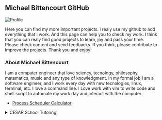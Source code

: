 ##  Michael Bittencourt GitHub

![Profile](https://avatars.githubusercontent.com/u/7675136?v=4)

Here you can find my more important projects. I realy use my github to add everything that I work. And this page can help you to check my work.
I think that you can realy find good projects to learn, joy and pass your time. Please check content and send feedbacks. If you think, please contribute to improve the projects.
Thank you and enjoy!

### About Michael Bittencourt

I am a computer engineer that love sciency, tecnology, philosophy, matematics, music and any type of knowledgment. In my formal job I am a software engineer, and I work every day with new tecnologies, linux, terminal, etc. I love a command line. I Love work with vim to write code and shell script to automate my work day and interact with the computer.

 * [Process Scheduler Calculator](https://github.com/MichaelBittencourt/ProcessSchedulerCalculator)
<details>
  <summary>CESAR School Tutoring</summary>
  
  * [Process Scheduler Calculator](https://github.com/MichaelBittencourt/ProcessSchedulerCalculator)
  * [Threads Examples](https://github.com/MichaelBittencourt/Threads-Examples)
  * [Redirection Pipe Examples](https://github.com/MichaelBittencourt/RedirectionPipeExamples)
  * [Michael Shell](https://github.com/MichaelBittencourt/MichaelShell)
  * [Creating Process Linux](https://github.com/MichaelBittencourt/creatingProcessLinuxExample)
  * [Simple program C](https://github.com/MichaelBittencourt/copy_file)
  * [Makefile Example](https://github.com/MichaelBittencourt/MakefileExamples)
  * [Simple Java Examples](https://github.com/MichaelBittencourt/Simple-Java-Examples)
  * [Semaphore Examples](https://github.com/MichaelBittencourt/SemaphoreExample)
</details>
